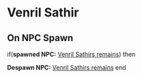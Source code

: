 # Venril Sathir

## On NPC Spawn

if(**spawned NPC:**  [Venril Sathirs remains](/npc/102099)) then 


**Despawn NPC:**  [Venril Sathirs remains](/npc/102099)
end
